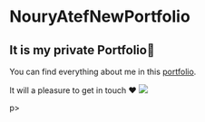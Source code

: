 # NouryAtefNewPortfolio
<h2>It is my private Portfolio💖</h2>
<p>You can find everything about me in this <a href="https://nourhaan-atef.github.io/NouryAtefNewPortfolio/">portfolio</a>.</p>
<p>It will a pleasure to get in touch ❤</
<a href="https://nourhaan-atef.github.io/NouryAtefNewPortfolio/">
<img src="Portfolio.png" /></a>

p>

